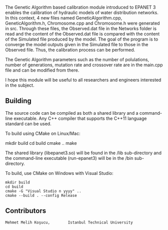 The Genetic Algorithm based calibration module introduced to EPANET 3 enables the calibration of hydraulic models of water distribution networks. In this context, 4 new files named GeneticAlgorithm.cpp, GeneticAlgorithm.h, Chromosome.cpp and Chromosome.h were generated in src. Through these files, the Observed.dat file in the Networks folder is read and the content of the Observed.dat file is compared with the content of the Simulated file produced by the model. The goal of the program is to converge the model outputs given in the Simulated file to those in the Observed file. Thus, the calibration process can be performed. 

The Genetic Algorithm parameters such as the number of polulations, number of generations, mutation rate and crossover rate are in the main.cpp file and can be modified from there.

I hope this module will be useful to all researchers and engineers interested in the subject.

## Building

The source code can be compiled as both a shared library and a command-line executable. Any C++ compiler that supports the C++11 language standard can be used.

To build using CMake on Linux/Mac:

mkdir build
cd build
cmake .. 
make

The shared library (libepanet3.so) will be found in the /lib sub-directory and the command-line executable (run-epanet3) will be in the /bin sub-directory.

To build, use CMake on Windows with Visual Studio:
```
mkdir build
cd build
cmake -G "Visual Studio n yyyy" ..
cmake --build . --config Release
```
## Contributors
```
Mehmet Melih Koşucu,		Istanbul Technical University
